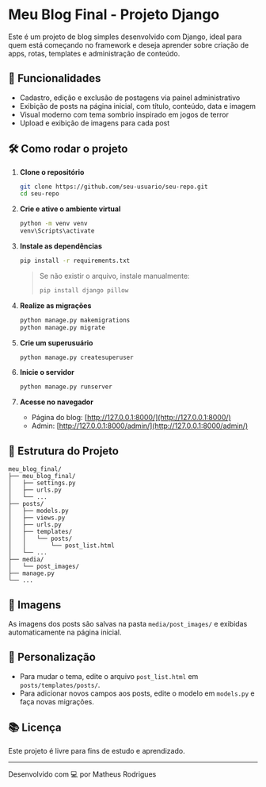 # Meu Blog Final - Projeto Django

Este é um projeto de blog simples desenvolvido com Django, ideal para quem está começando no framework e deseja aprender sobre criação de apps, rotas, templates e administração de conteúdo.

## 🚀 Funcionalidades

- Cadastro, edição e exclusão de postagens via painel administrativo
- Exibição de posts na página inicial, com título, conteúdo, data e imagem
- Visual moderno com tema sombrio inspirado em jogos de terror
- Upload e exibição de imagens para cada post

## 🛠️ Como rodar o projeto

1. **Clone o repositório**
   ```sh
   git clone https://github.com/seu-usuario/seu-repo.git
   cd seu-repo
   ```

2. **Crie e ative o ambiente virtual**
   ```sh
   python -m venv venv
   venv\Scripts\activate
   ```

3. **Instale as dependências**
   ```sh
   pip install -r requirements.txt
   ```
   > Se não existir o arquivo, instale manualmente:
   > ```sh
   > pip install django pillow
   > ```

4. **Realize as migrações**
   ```sh
   python manage.py makemigrations
   python manage.py migrate
   ```

5. **Crie um superusuário**
   ```sh
   python manage.py createsuperuser
   ```

6. **Inicie o servidor**
   ```sh
   python manage.py runserver
   ```

7. **Acesse no navegador**
   - Página do blog: [http://127.0.0.1:8000/](http://127.0.0.1:8000/)
   - Admin: [http://127.0.0.1:8000/admin/](http://127.0.0.1:8000/admin/)

## 📁 Estrutura do Projeto

```
meu_blog_final/
├── meu_blog_final/
│   ├── settings.py
│   ├── urls.py
│   └── ...
├── posts/
│   ├── models.py
│   ├── views.py
│   ├── urls.py
│   ├── templates/
│   │   └── posts/
│   │       └── post_list.html
│   └── ...
├── media/
│   └── post_images/
├── manage.py
└── ...
```

## 📸 Imagens

As imagens dos posts são salvas na pasta `media/post_images/` e exibidas automaticamente na página inicial.

## 📝 Personalização

- Para mudar o tema, edite o arquivo `post_list.html` em `posts/templates/posts/`.
- Para adicionar novos campos aos posts, edite o modelo em `models.py` e faça novas migrações.

## 📚 Licença

Este projeto é livre para fins de estudo e aprendizado.

---

Desenvolvido com 💻 por Matheus Rodrigues
